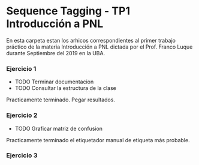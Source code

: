 # Sequence Tagging - TP1 Introducción a PNL

En esta carpeta estan los arhicos correspondientes al primer trabajo práctico de la materia Introducción a PNL dictada por el Prof. Franco Luque durante Septiembre del 2019 en la UBA.

### Ejercicio 1
- TODO Terminar documentacion
- TODO Consultar la estructura de la clase

Practicamente terminado. Pegar resultados.

### Ejercicio 2
- TODO Graficar matriz de confusion

Practicamente terminado el etiquetador manual de etiqueta más probable.

### Ejercicio 3
